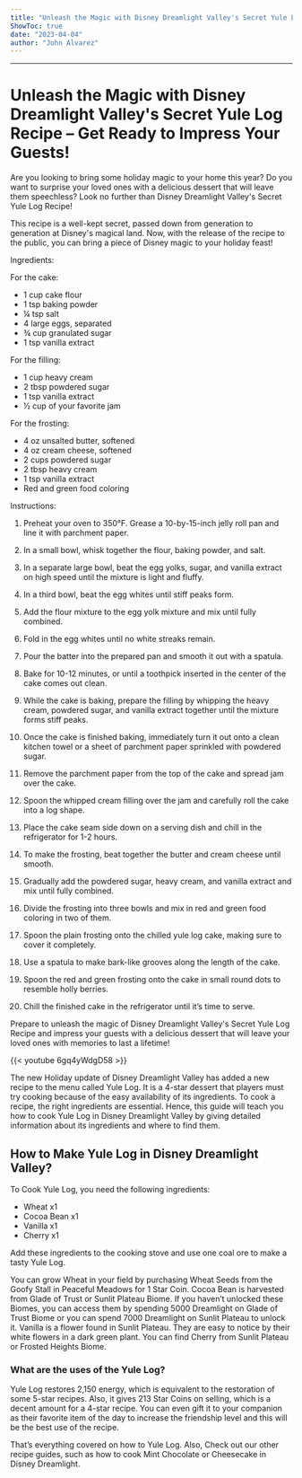 ```yaml
---
title: "Unleash the Magic with Disney Dreamlight Valley's Secret Yule Log Recipe – Get Ready to Impress Your Guests!"
ShowToc: true 
date: "2023-04-04"
author: "John Alvarez"
---
```

*****
# Unleash the Magic with Disney Dreamlight Valley's Secret Yule Log Recipe – Get Ready to Impress Your Guests!

Are you looking to bring some holiday magic to your home this year? Do you want to surprise your loved ones with a delicious dessert that will leave them speechless? Look no further than Disney Dreamlight Valley's Secret Yule Log Recipe!

This recipe is a well-kept secret, passed down from generation to generation at Disney's magical land. Now, with the release of the recipe to the public, you can bring a piece of Disney magic to your holiday feast!

Ingredients:

For the cake:

- 1 cup cake flour
- 1 tsp baking powder
- ¼ tsp salt
- 4 large eggs, separated
- ¾ cup granulated sugar
- 1 tsp vanilla extract

For the filling:

- 1 cup heavy cream
- 2 tbsp powdered sugar
- 1 tsp vanilla extract
- ½ cup of your favorite jam

For the frosting:

- 4 oz unsalted butter, softened
- 4 oz cream cheese, softened
- 2 cups powdered sugar
- 2 tbsp heavy cream
- 1 tsp vanilla extract
- Red and green food coloring

Instructions:

1. Preheat your oven to 350°F. Grease a 10-by-15-inch jelly roll pan and line it with parchment paper.

2. In a small bowl, whisk together the flour, baking powder, and salt.

3. In a separate large bowl, beat the egg yolks, sugar, and vanilla extract on high speed until the mixture is light and fluffy.

4. In a third bowl, beat the egg whites until stiff peaks form.

5. Add the flour mixture to the egg yolk mixture and mix until fully combined.

6. Fold in the egg whites until no white streaks remain.

7. Pour the batter into the prepared pan and smooth it out with a spatula.

8. Bake for 10-12 minutes, or until a toothpick inserted in the center of the cake comes out clean.

9. While the cake is baking, prepare the filling by whipping the heavy cream, powdered sugar, and vanilla extract together until the mixture forms stiff peaks.

10. Once the cake is finished baking, immediately turn it out onto a clean kitchen towel or a sheet of parchment paper sprinkled with powdered sugar.

11. Remove the parchment paper from the top of the cake and spread jam over the cake.

12. Spoon the whipped cream filling over the jam and carefully roll the cake into a log shape.

13. Place the cake seam side down on a serving dish and chill in the refrigerator for 1-2 hours.

14. To make the frosting, beat together the butter and cream cheese until smooth.

15. Gradually add the powdered sugar, heavy cream, and vanilla extract and mix until fully combined.

16. Divide the frosting into three bowls and mix in red and green food coloring in two of them.

17. Spoon the plain frosting onto the chilled yule log cake, making sure to cover it completely.

18. Use a spatula to make bark-like grooves along the length of the cake.

19. Spoon the red and green frosting onto the cake in small round dots to resemble holly berries.

20. Chill the finished cake in the refrigerator until it’s time to serve.

Prepare to unleash the magic of Disney Dreamlight Valley's Secret Yule Log Recipe and impress your guests with a delicious dessert that will leave your loved ones with memories to last a lifetime!

{{< youtube 6gq4yWdgD58 >}} 



The new Holiday update of Disney Dreamlight Valley has added a new recipe to the menu called Yule Log. It is a 4-star dessert that players must try cooking because of the easy availability of its ingredients. To cook a recipe, the right ingredients are essential. Hence, this guide will teach you how to cook Yule Log in Disney Dreamlight Valley by giving detailed information about its ingredients and where to find them.
 
## How to Make Yule Log in Disney Dreamlight Valley?
 

 
To Cook Yule Log, you need the following ingredients:
 
- Wheat x1
 - Cocoa Bean x1
 - Vanilla x1
 - Cherry x1

 
Add these ingredients to the cooking stove and use one coal ore to make a tasty Yule Log.
 
You can grow Wheat in your field by purchasing Wheat Seeds from the Goofy Stall in Peaceful Meadows for 1 Star Coin. Cocoa Bean is harvested from Glade of Trust or Sunlit Plateau Biome. If you haven’t unlocked these Biomes, you can access them by spending 5000 Dreamlight on Glade of Trust Biome or you can spend 7000 Dreamlight on Sunlit Plateau to unlock it. Vanilla is a flower found in Sunlit Plateau. They are easy to notice by their white flowers in a dark green plant. You can find Cherry from Sunlit Plateau or Frosted Heights Biome.
 
### What are the uses of the Yule Log?
 
Yule Log restores 2,150 energy, which is equivalent to the restoration of some 5-star recipes. Also, it gives 213 Star Coins on selling, which is a decent amount for a 4-star recipe. You can even gift it to your companion as their favorite item of the day to increase the friendship level and this will be the best use of the recipe.
 
That’s everything covered on how to Yule Log. Also, Check out our other recipe guides, such as how to cook Mint Chocolate or Cheesecake in Disney Dreamlight.




